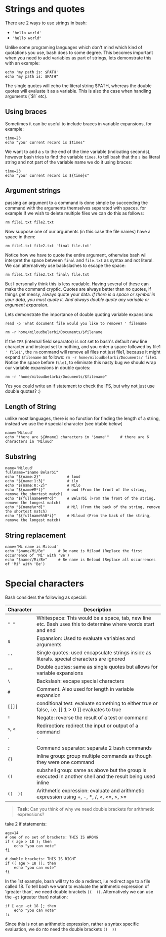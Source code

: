 Strings and quotes
==================

There are 2 ways to use strings in bash:
* `'hello world'`
* `"hello world"`
	
Unlike some programing languages which don't mind which kind of quotations you use, bash does to some degree.
This becomes important when you need to add variables as part of strings, lets demonstrate this with an example:

	echo 'my path is: $PATH'
	echo "my path is: $PATH"
	
The single quotes will echo the literal string $PATH, whereas the double quotes will evaluate it as a variable.
This is also the case when handling arguments (`$1` etc).

Using braces
------------
Sometimes it can be useful to include braces in variable expansions, for example:

	time=23
	echo "your current record is $times"
	
We want to add a `s` to the end of the time variable (indicating seconds), however bash tries to find the variable `times`.
to tell bash that the `s` isa literal string and not part of the variable name we do it using braces:

	time=23
    echo "your current record is ${time}s"

Argument strings
-----------------
passing an argument to a command is done simple by succeeding the command with the arguments themselves separated with spaces.
for example if we wish to delete multiple files we can do this as follows:

	rm file1.txt file2.txt 
	
Now suppose one of our arguments (in this case the file names) have a space in them:

	rm file1.txt file2.txt 'final file.txt'
	
Notice how we have to quote the entire argument, otherwise bash wil interpret the space between `final` and `file.txt` as syntax and not literal.
We can alternatively use backslashes to escape the space:
	
	rm file1.txt file2.txt final\ file.txt
	
But I personally think this is less readable. Having several of these can make the command cryptic.
Quotes are always better than no quotes, if things get messy, always quote your data. 
*If there is a space or symbol in your data, you must quote it. And always double quote any variable or argument expansion*.

Lets demonstrate the importance of double quoting variable expansions:
	
	read -p 'what document file would you like to remove? ' filename
	
	rm -r home/miloudbelarbi/Documents/$filename
	
If the `IFS` (internal field separator) is not set to bash's default new line character and instead set to nothing, and you enter a space followed by file1 `' file1'`,
the `rm` command will remove all files not just file1, because it might expand `$filename` as follows: `rm -r home/miloudbelarbi/Documents/ file1`.
Notice the space before `file1`, to eliminate this nasty bug we should wrap our variable expansions in double quotes:

	rm -r "home/miloudbelarbi/Documents/$filename"
	
Yes you could write an if statement to check the IFS, but why not just use double quotes? :)

Length of String
----------------
unlike most languages, there is no function for finding the length of a string, instead we use the `#` special character (see btable below)

	name='Miloud'
	echo "there are ${#name} characters in '$name'"		# there are 6 characters in 'Miloud'
	
Substring
---------

	name='Miloud'
	fullname="$name Belarbi"
	echo "${name:2}" 			# loud
	echo "${name:1:3}"			# ilo
	echo "${name:0:-2}"			# Milo
	echo "${name#M*l}"			# oud (From the front of the string, remove the shortest match)
	echo "${fullname##M*d}"		# Belarbi (From the front of the string, remove the longest match)
	echo "${name%o*d}"			# Mil (From the back of the string, remove the shortest match)
	echo "${fullname%%B*i}"		# Miloud (From the back of the string, remove the longest match)
	
String replacement
------------------

	name='Mi name is Miloud'
	echo "$name/Mi/Be"		# Be name is Miloud (Replace the first occurrence of 'Mi' with 'Be')
	echo "$name//Mi/Be"		# Be name is Beloud (Replace all occurrences of 'Mi' with 'Be')
	
Special characters
==================
Bash considers the following as special:

|Character| Description													|
|---------|-------------------------------------------------------------------------------------------------------------|
|`" "`	  |Whitespace: This would be a space, tab, new line etc. Bash uses this to determine where words start and end  |
|`$`	  |Expansion: Used to evaluate variables and arguments								|
|`''`	  |Single quotes: used encapsulate strings inside as literals. special characters are ignored			|
|`""`	  |Double quotes: same as single quotes but allows for variable expansions					|
|`\`	  |Backslash: escape special characters										|
|`#`	  |Comment. Also used for length in variable expansion								|
|`[[]]`	  |conditional test: evaluate something to either true or false, i.e. [[ 1 > 0 ]] evaluates to true		|
|`!`	  |Negate: reverse the result of a test or command								|
|`>`, `<` |Redirection: redirect the input or output of a command							|
|`|`	  |Pipe: special redirection, redirect the output of one command as the input of another			|
|`;`	  |Command separator: separate 2 bash commands									|
|`{}`	  |inline group: group multiple commands as though they were one command					|
|`()`	  |subshell group: same as above but the group is executed in another shell and the result being used inline	|
|`((  ))` |Arithmetic expression: evaluate and arithmetic expression using +, -, *, /, <, <=, >, >=			|


> **Task:** Can you think of why we need double brackets for arithmetic expressions?

take 2 if statements:
	
	age=14
	# one of no set of brackets: THIS IS WRONG
	if ( age > 18 ); then
		echo "you can vote"
	fi
	
	# double brackets: THIS IS RIGHT
	if (( age > 18 )); then
		echo "you can vote"
    fi
	
In the 1st example, bash will try to do a redirect, i.e redirect age to a file called 18. To tell bash we want to evaluate the arithmetic expression of 'greater than', we need double brackets `((  ))`. Alternatively we can use the `-gt` (greater than) notation:

	if [ age -gt 18 ]; then
		echo "you can vote"
    fi
	
Since this is not an arithmetic expression, rather a syntax specific evaluation, we do nto need the double brackets `((  ))`
